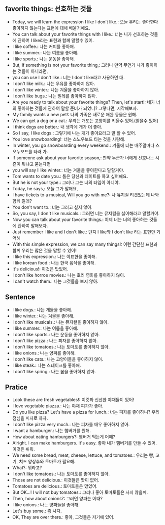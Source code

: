 ## favorite things: 선호하는 것들
- Today, we will learn the expression I like I don't like.: 오늘 우리는 좋아한다 좋아하지 않는다는 표현에 대해 배울거에요.
- You can talk about your favorite things with I like.: 너는 니가 선호하는 것들에 관하여 I like라는 표현과 함께 말할수 있어.
- I like coffee.: 나는 커피를 좋아해.
- I like summer.: 나는 여름을 좋아해.
- I like sports.: 나는 운동을 좋아해.
- But, if something is not your favorite thing,: 그러나 만약 무언가 니가 좋아하는 것들이 아니라면,
- you can use I don't like.: 너는 I don't like라고 사용하면 대.
- I don't like milk.: 나는 우유를 좋아하지 않아.
- I don't like winter.: 나는 겨울을 좋아하지 않아.
- I don't like bugs.: 나는 벌레를 좋아하지 않아.
- Are you ready to talk about your favorite things? Then, let's start!: 네가 너의 좋아하는 것들에 관하여 말할 준비가 되었니? 그렇다면, 시작해보자.
- My family wants a new pet!: 나의 가족은 새로운 애완 동물은 원해.
- We can get a dog or a cat.: 우리는 개또는 고양이를 키울수 있어.(얻을수 있어)
- I think dogs are better.: 내 생각에 개가 더 좋아.
- So I say, I like dogs.: 그렇기에 나는 개가 좋아요라고 말 할 수 있어.
- You love snowboarding!: 너는 스노우보드 타는 것을 사랑해.
- In winter, you go snowboarding every weekend.: 겨울에 너는 매주말마다 스오누보드를 타러 가.
- If someone ask about your favorite season,: 만약 누군가 너에게 선호나는 시즌이 뭐냐고 묻는다면 
- you will say I like winter.: 너는 겨울을 좋아한다고 말할거야.
- Tom wants to date you.: 톰은 당신과 데이트를 하고 싶어해요.
- But he is not your type.: 그러나 그는 너의 타입이 아니야.
- Today, he says,: 오늘 그가 말해요,
- I have tickets to a musical, Will you go with me?: 나 뮤지컬 티켓있는데 나와 함께 갈래?
- You don't want to.: 너는 그러고 싶지 않아.
- So, you say, I don't like musicals.: 그러면 너는 뮤지컬을 싫어해라고 말할거야.
- Now you can talk about your favorite things.: 이제 너는 너의 좋아하는 것들에 관하여 말해보자.
- Just remember I like and I don't like.: 단지 I like와 I don't like 라는 표현만 기억해
- With this simple expression, we can say many things!: 이런 간단한 표현과 함께 우리는 많은 것을 말할 수 있어!
- I like this expression.: 나는 이표현을 좋아해.
- I like korean food.: 나는 한국 음식을 좋아해.
- It's delicious!: 이것은 맛있어.
- I don't like horroe movies.: 나는 호러 영화를 좋아하지 않아.
- I can't watch them.: 나는 그것들을 보지 않아.

## Sentence
- I like dogs.: 나는 개들을 좋아해.
- I like winter.: 나는 겨울을 좋아해.
- I don't like musicals.: 나는 뮤지컬을 좋아하지 않아.
- I like summer.: 나는 여름을 좋아해.
- I don't like sports.: 나는 운동을 좋아하지 않아.
- I don't like pizza.: 나는 피자를 좋아하지 않아.
- I don't like tomatoes.: 나는 토마토를 좋아하지 않아.
- I like onions.: 나는 양파를 좋아해.
- I don't like cats.: 나는 고양이들을 좋아하지 않아.
- I like steak.: 나는 스테이크를 좋아해.
- I don't like spring.: 나는 봄을 좋아하지 않아. 

## Pratice
- Look these are fresh vegetables!: 이것봐 신선한 야채들이 있어!
- I love vegetable piazza.: 나는 야채 피가가 좋아.
- Do you like pizza? Let's have a pizza for lunch.: 너는 피자를 좋아하니? 우리 점심을 피자로 하자.
- I don't like pizza very much.: 나는 피자를 매우 좋아하지 않아.
- I want a hamburger.: 나는 햄버거를 원해.
- How about eating hamburgers?: 햄버거 먹는게 어때?
- Alright. I can make hamburgers. It's easy. 좋아 내가 햄버거를 만들 수 있어. 이것은 쉬워.
- We need some bread, meat, cheese, lettuce, and tomatoes.: 우리는 빵, 고기, 치즈 양상추와 토마토가 필요해.
- What?: 뭐라고?
- I don't like tomatoes.: 나는 토마토를 좋아하지 않아.
- Those are not delicious.: 이것들은 맛이 없어.
- Tomatoes are delicious.: 토마토들은 맜있어.
- But OK...! I will not buy tomatoes.: 그러나 좋아 토마토들은 사지 않을께.
- Then, how about onions?: 그러면 양파는 어때?
- I like onions.: 나는 양파들을 좋아해.
- Let's buy some.: 좀 사자.
- OK, They are over there.: 좋아, 그것들은 저기에 있어.
